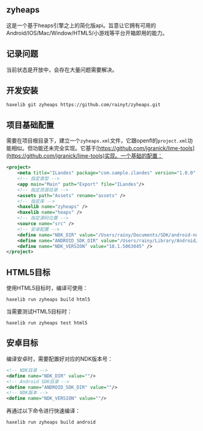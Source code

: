 ## zyheaps
这是一个基于heaps引擎之上的简化版api。旨意让它拥有可用的Android/IOS/Mac/Window/HTML5/小游戏等平台开箱即用的能力。

## 记录问题
当前状态是开放中，会存在大量问题需要解决。

## 开发安装
```shell
haxelib git zyheaps https://github.com/rainyt/zyheaps.git
```

## 项目基础配置
需要在项目根目录下，建立一个`zyheaps.xml`文件，它跟openfl的`project.xml`功能相似。但功能还未完全实现。它基于[https://github.com/jgranick/lime-tools](https://github.com/jgranick/lime-tools)实现。一个基础的配置：
```xml
<project>
    <meta title="ILandes" package="com.sample.ilandes" version="1.0.0" company="Company Name" />
    <!-- 指定类型 -->
    <app main="Main" path="Export" file="ILandes"/>
    <!-- 指定资源目录 -->
    <assets path="Assets" rename="assets" />
    <!-- 指定库 -->
    <haxelib name="zyheaps" />
    <haxelib name="heaps" />
    <!-- 指定源码位置 -->
    <source name="src" />
    <!-- 安卓配置 -->
    <define name="NDK_DIR" value="/Users/rainy/Documents/SDK/android-ndk-r18b" />
    <define name="ANDROID_SDK_DIR" value="/Users/rainy/Library/Android/sdk" />
    <define name="NDK_VERSION" value="18.1.5063045" />
</project>
```

## HTML5目标
使用HTML5目标时，编译可使用：
```shell
haxelib run zyheaps build html5
```
当需要测试HTML5目标时：
```shell
haxelib run zyheaps test html5
```

## 安卓目标
编译安卓时，需要配置好对应的NDK版本号：
```xml
<!-- NDK目录 -->
<define name="NDK_DIR" value=""/>
<!-- Android SDK目录 -->
<define name="ANDROID_SDK_DIR" value=""/>
<!-- NDK版本 -->
<define name="NDK_VERSION" value=""/>
```
再通过以下命令进行快速编译：
```shell
haxelib run zyheaps build android
```